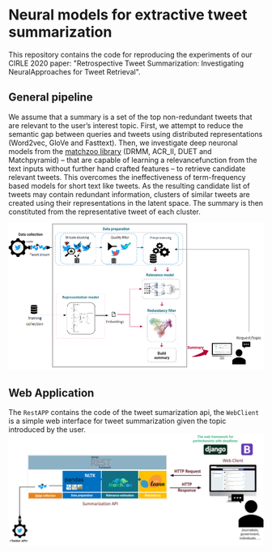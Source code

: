 # Neural models for extractive tweet summarization
This repository contains the code for reproducing the experiments of our CIRLE 2020 paper: "Retrospective Tweet Summarization: Investigating NeuralApproaches for Tweet Retrieval".

## General pipeline
We assume that a summary is a set of the top non-redundant tweets that are relevant to the user’s interest topic. First, we attempt to reduce the semantic gap between queries and tweets using distributed representations (Word2vec, GloVe and Fasttext). Then, we investigate deep neuronal models from the [matchzoo library](https://github.com/NTMC-Community/MatchZoo) (DRMM, ACR_II, DUET and Matchpyramid) – that are capable of learning a relevancefunction from the text inputs without further hand crafted features – to retrieve candidate relevant tweets. This overcomes the ineffectiveness of term-frequency based models for short text like tweets. As the resulting candidate list of tweets may contain redundant information, clusters of similar tweets are created using their representations in the latent space. The summary is then constituted from the representative tweet of each cluster.

![](images/model.png)

## Web Application 
The ```RestAPP``` contains the code of the tweet sumarization api, the ```WebClient``` is a simple web interface for tweet summarization given the topic introduced by the user.
![](images/web_app.png)

